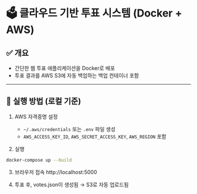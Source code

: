 
# 🗳 클라우드 기반 투표 시스템 (Docker + AWS)

## ✅ 개요
- 간단한 웹 투표 애플리케이션을 Docker로 배포
- 투표 결과를 AWS S3에 자동 백업하는 백업 컨테이너 포함

---

## 🔧 실행 방법 (로컬 기준)

1. AWS 자격증명 설정
   - `~/.aws/credentials` 또는 `.env` 파일 생성
   - `AWS_ACCESS_KEY_ID`, `AWS_SECRET_ACCESS_KEY`, `AWS_REGION` 포함

2. 실행
```bash
docker-compose up --build
```

3. 브라우저 접속
http://localhost:5000

4. 투표 후, votes.json이 생성됨 → S3로 자동 업로드됨


